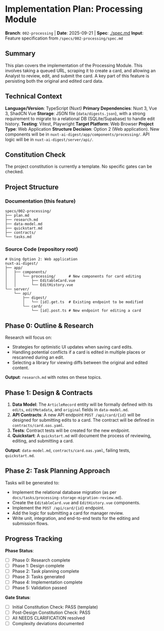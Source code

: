 # Implementation Plan: Processing Module

**Branch**: `002-processing` | **Date**: 2025-09-21 | **Spec**: [./spec.md](./spec.md)
**Input**: Feature specification from `/specs/002-processing/spec.md`

## Summary
This plan covers the implementation of the Processing Module. This involves taking a queued URL, scraping it to create a card, and allowing an Analyst to review, edit, and submit the card. A key part of this feature is persisting both the original and edited card data.

## Technical Context
**Language/Version**: TypeScript (Nuxt)
**Primary Dependencies**: Nuxt 3, Vue 3, ShadCN Vue
**Storage**: JSON file (`data/digests.json`), with a strong requirement to migrate to a relational DB (SQLite/Supabase) to handle edit history.
**Testing**: Vitest, Playwright
**Target Platform**: Web Browser
**Project Type**: Web Application
**Structure Decision**: Option 2 (Web application). New components will be in `nuxt-ai-digest/app/components/processing/`. API logic will be in `nuxt-ai-digest/server/api/`.

## Constitution Check
The project constitution is currently a template. No specific gates can be checked.

## Project Structure

### Documentation (this feature)
```
specs/002-processing/
├── plan.md
├── research.md
├── data-model.md
├── quickstart.md
├── contracts/
└── tasks.md
```

### Source Code (repository root)
```
# Using Option 2: Web application
nuxt-ai-digest/
├── app/
│   ├── components/
│   │   └── processing/      # New components for card editing
│   │       ├── EditableCard.vue
│   │       └── EditHistory.vue
└── server/
    └── api/
        ├── digest/
        │   └── [id].get.ts  # Existing endpoint to be modified
        └── card/
            └── [id].post.ts # New endpoint for editing a card
```

## Phase 0: Outline & Research
Research will focus on:
- Strategies for optimistic UI updates when saving card edits.
- Handling potential conflicts if a card is edited in multiple places or rescanned during an edit.
- Selecting a library for viewing diffs between the original and edited content.

**Output**: `research.md` with notes on these topics.

## Phase 1: Design & Contracts
1.  **Data Model**: The `ArticleRecord` entity will be formally defined with its `edits`, `editMetadata`, and `original` fields in `data-model.md`.
2.  **API Contracts**: A new API endpoint `POST /api/card/{id}` will be designed for submitting edits to a card. The contract will be defined in `contracts/card.oas.yaml`.
3.  **Tests**: Contract tests will be created for the new endpoint.
4.  **Quickstart**: A `quickstart.md` will document the process of reviewing, editing, and submitting a card.

**Output**: `data-model.md`, `contracts/card.oas.yaml`, failing tests, `quickstart.md`.

## Phase 2: Task Planning Approach
Tasks will be generated to:
- Implement the relational database migration (as per `docs/tasks/processing-storage-migration-review.md`).
- Create the `EditableCard.vue` and `EditHistory.vue` components.
- Implement the `POST /api/card/{id}` endpoint.
- Add the logic for submitting a card for manager review.
- Write unit, integration, and end-to-end tests for the editing and submission flows.

## Progress Tracking
**Phase Status**:
- [ ] Phase 0: Research complete
- [ ] Phase 1: Design complete
- [ ] Phase 2: Task planning complete
- [ ] Phase 3: Tasks generated
- [ ] Phase 4: Implementation complete
- [ ] Phase 5: Validation passed

**Gate Status**:
- [ ] Initial Constitution Check: PASS (template)
- [ ] Post-Design Constitution Check: PASS
- [ ] All NEEDS CLARIFICATION resolved
- [ ] Complexity deviations documented
